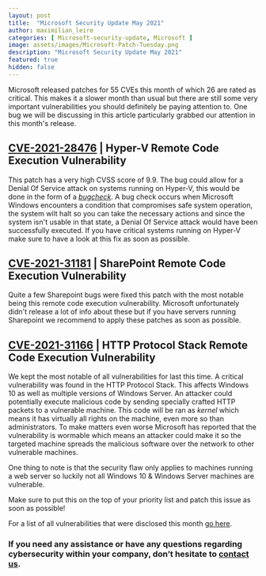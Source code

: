 ```yaml
---
layout: post
title:  "Microsoft Security Update May 2021"
author: maximilian_leire
categories: [ Microsoft-security-update, Microsoft ]
image: assets/images/Microsoft-Patch-Tuesday.png
description: "Microsoft Security Update May 2021"
featured: true
hidden: false
---
```


Microsoft released patches for 55 CVEs this month of which 26 are rated as critical. This makes it a slower month than usual but there are still some very important vulnerabilities you should definitely be paying attention to. One bug we will be discussing in this article particularly grabbed our attention in this month's release. 

## [CVE-2021-28476](https://portal.msrc.microsoft.com/en-US/security-guidance/advisory/CVE-2021-28476) | Hyper-V Remote Code Execution Vulnerability
This patch has a very high CVSS score of 9.9. The bug could allow for a Denial Of Service attack on systems running on Hyper-V, this would be done in the form of a *[bugcheck](https://docs.microsoft.com/en-us/windows-hardware/drivers/devtest/interpreting-a-bug-check-code#:~:text=When%20Microsoft%20Windows%20encounters%20a,might%20have%20caused%20this%20error.)*. A bug check occurs when Microsoft Windows encounters a condition that compromises safe system operation, the system wilt halt so you can take the necessary actions and since the system isn't usable in that state, a Denial Of Service attack would have been successfully executed. If you have critical systems running on Hyper-V make sure to have a look at this fix as soon as possible.


## [CVE-2021-31181](https://portal.msrc.microsoft.com/en-US/security-guidance/advisory/CVE-2021-31181) | SharePoint Remote Code Execution Vulnerability
Quite a few Sharepoint bugs were fixed this patch with the most notable being this remote code execution vulnerability. Microsoft unfortunately didn't release a lot of info about these but if you have servers running Sharepoint we recommend to apply these patches as soon as possible. 


## [CVE-2021-31166](https://portal.msrc.microsoft.com/en-US/security-guidance/advisory/CVE-2021-31166) | HTTP Protocol Stack Remote Code Execution Vulnerability
We kept the most notable of all vulnerabilities for last this time. A critical vulnerability was found in the HTTP Protocol Stack. This affects Windows 10 as well as multiple versions of Windows Server. An attacker could potentially execute malicious code by sending specially crafted HTTP packets to a vulnerable machine. This code will be ran as *kernel* which means it has virtually all rights on the machine, even more so than administrators. To make matters even worse Microsoft has reported that the vulnerability is wormable which means an attacker could make it so the targeted machine spreads the malicious software over the network to other vulnerable machines.

One thing to note is that the security flaw only applies to machines running a web server so luckily not all Windows 10 & Windows Server machines are vulnerable.

Make sure to put this on the top of your priority list and patch this issue as soon as possible!


For a list of all vulnerabilities that were disclosed this month [go here](https://msrc.microsoft.com/update-guide).


### If you need any assistance or have any questions regarding cybersecurity within your company, don’t hesitate to [contact us](https://www.ordina.be/diensten/security-and-privacy/).
